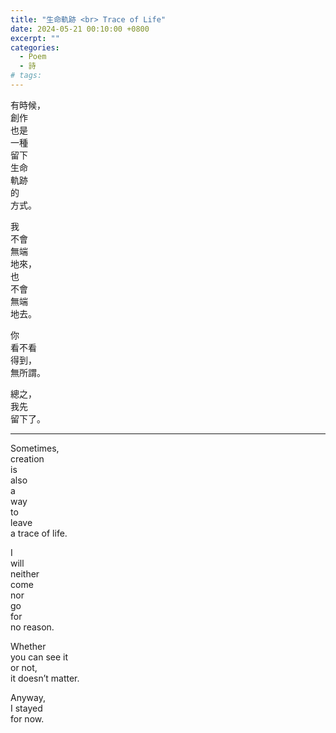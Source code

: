 ```yaml
---
title: "生命軌跡 <br> Trace of Life"
date: 2024-05-21 00:10:00 +0800
excerpt: ""
categories:
  - Poem
  - 詩
# tags:
---
```


有時候，  
創作  
也是  
一種  
留下  
生命  
軌跡  
的  
方式。

我  
不會  
無端  
地來，  
也  
不會  
無端  
地去。

你  
看不看  
得到，  
無所謂。

總之，  
我先  
留下了。

---

Sometimes,  
creation  
is  
also  
a  
way  
to  
leave  
a trace of life.

I  
will  
neither  
come  
nor  
go  
for  
no reason.

Whether  
you can see it  
or not,  
it doesn’t matter.

Anyway,  
I stayed  
for now.
